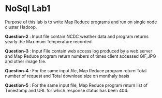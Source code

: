 
# NoSql Lab1

Purpose of this lab is to write Map Reduce programs and run on single node cluster Hadoop.

**Question-2**  :  Input file contain NCDC weather data and program returns yearly the Maximum Temperature recorded.

**Question-3**  :  Input File contain web access log produced by a web server and Map Reduce program return numbers of times client accessed GIF,JPG and other image file.

**Question-4** :   For the same input file, Map Reduce program return Total number of request and Total download size on  monthaly basis

**Question-5** :   For the same input file, Map Reduce program return list of Timestamp and URL for which response status has been 404.
